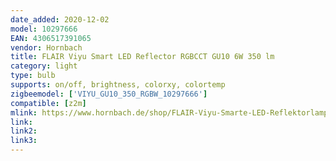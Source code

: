 ```yaml
---
date_added: 2020-12-02
model: 10297666
EAN: 4306517391065 
vendor: Hornbach
title: FLAIR Viyu Smart LED Reflector RGBCCT GU10 6W 350 lm
category: light
type: bulb
supports: on/off, brightness, colorxy, colortemp
zigbeemodel: ['VIYU_GU10_350_RGBW_10297666']
compatible: [z2m]
mlink: https://www.hornbach.de/shop/FLAIR-Viyu-Smarte-LED-Reflektorlampe-RGB-GU10-6W50W-350-lm-1800-6500-K-warmweiss-tageslichtweiss-Kompatibel-mit-SMART-HOME-by-hornbach/10297666/artikel.html
link: 
link2: 
link3: 
---
```

